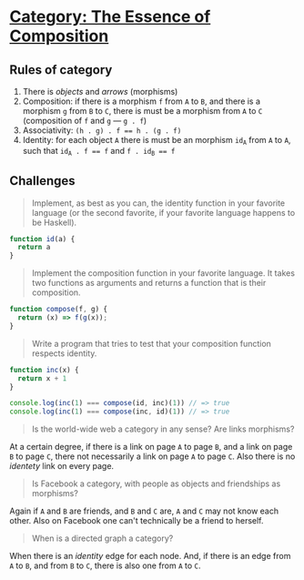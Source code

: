 # [Category: The Essence of Composition](http://bartoszmilewski.com/2014/11/04/category-the-essence-of-composition/)


## Rules of category

 1. There is _objects_ and _arrows_ (morphisms)
 2. Composition: if there is a morphism `f` from `A` to `B`, and there is a morphism `g` from `B` to `C`, there is must be a morphism from `A` to `C` (composition of `f` and `g` — `g . f`)
 3. Associativity: `(h . g) . f == h . (g . f)`
 4. Identity: for each object `A` there is must be an morphism <code>id<sub>A</sub></code> from `A` to `A`, such that <code>id<sub>A</sub> . f == f</code> and <code>f . id<sub>B</sub> == f</code>


## Challenges

> Implement, as best as you can, the identity function in your favorite language (or the second favorite, if your favorite language happens to be Haskell).

```js
function id(a) {
  return a
}
```


> Implement the composition function in your favorite language. It takes two functions as arguments and returns a function that is their composition.

```js
function compose(f, g) {
  return (x) => f(g(x));
}
```


> Write a program that tries to test that your composition function respects identity.

```js
function inc(x) {
  return x + 1
}

console.log(inc(1) === compose(id, inc)(1)) // => true
console.log(inc(1) === compose(inc, id)(1)) // => true
```


> Is the world-wide web a category in any sense? Are links morphisms?

At a certain degree, if there is a link on page `A` to page `B`, and a link on page `B` to page `C`, there not necessarily a link on page `A` to page `C`. Also there is no _identety_ link on every page.


> Is Facebook a category, with people as objects and friendships as morphisms?

Again if `A` and `B` are friends, and `B` and `C` are, `A` and `C` may not know each other. Also on Facebook one can't technically be a friend to herself.


> When is a directed graph a category?

When there is an _identity_ edge for each node. And, if there is an edge from `A` to `B`, and from `B` to `C`, there is also one from `A` to `C`.
